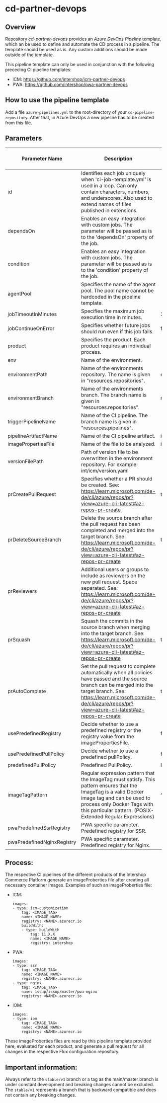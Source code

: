 
# cd-partner-devops

## Overview

Repository *cd-partner-devops* provides an *Azure DevOps Pipeline* template, which an be used to define and automate the CD process in a pipeline.
The template should be used as is. Any custom additions should be made outside of the template.

This pipeline template can only be used in conjunction with the following preceding CI pipeline templates:

- ICM: https://github.com/intershop/icm-partner-devops
- PWA: https://github.com/intershop/pwa-partner-devops

## How to use the pipeline template

Add a file `azure-pipelines.yml` to the root-directory of your `cd-pipeline-repository`. After that, in Azure DevOps a new pipeline has to be created from this file.

## Parameters

| Parameter Name | Description | Default Value | Required (Default) | Only for Product | Options |
|---|---|---|---|---|---|
| id | Identifies each job uniquely when 'ci-job-template.yml' is used in a loop. Can only contain characters, numbers, and underscores. Also used to extend names of files published in extensions. |  | No |  |  |
| dependsOn | Enables an easy integration with custom jobs. The parameter will be passed as is to the 'dependsOn' property of the job. |  | No |  |  |
| condition | Enables an easy integration with custom jobs. The parameter will be passed as is to the 'condition' property of the job. |  | No |  |  |
| agentPool | Specifies the name of the agent pool. The pool name cannot be hardcoded in the pipeline template. |  | Yes |  |  |
| jobTimeoutInMinutes | Specifies the maximum job execution time in minutes. | 300 | Yes |  |  |
| jobContinueOnError | Specifies whether future jobs should run even if this job fails. | false | Yes |  |  |
| product | Specifies the product. Each product requires an individual process. |  | Yes |  | icm,pwa |
| env | Name of the environment. |  | Yes |  |  |
| environmentPath | Name of the environments repository. The name is given in "resources.repositories". | environments | Yes |  |  |
| environmentBranch | Name of the environments branch. The branch name is given in "resources.repositories". | master | Yes |  |  |
| triggerPipelineName | Name of the CI pipeline. The branch name is given in "resources.pipelines". |  | Yes |  |  |
| pipelineArtifactName | Name of the CI pipeline artifact. | image | Yes |  |  |
| imagePropertiesFile | Name of the file to be analyzed. | imageProperties.yaml | Yes |  |  |
| versionFilePath | Path of version file to be overwritten in the environment repository. For example: int/icm/version.yaml |  | Yes |  |  |
| prCreatePullRequest | Specifies whether a PR should be created. See: https://learn.microsoft.com/de-de/cli/azure/repos/pr?view=azure-cli-latest#az-repos-pr-create | true | Yes |  |  |
| prDeleteSourceBranch | Delete the source branch after the pull request has been completed and merged into the target branch. See: https://learn.microsoft.com/de-de/cli/azure/repos/pr?view=azure-cli-latest#az-repos-pr-create | true | Yes |  |  |
| prReviewers | Additional users or groups to include as reviewers on the new pull request. Space separated. See: https://learn.microsoft.com/de-de/cli/azure/repos/pr?view=azure-cli-latest#az-repos-pr-create |  | No |  |  |
| prSquash | Squash the commits in the source branch when merging into the target branch. See: https://learn.microsoft.com/de-de/cli/azure/repos/pr?view=azure-cli-latest#az-repos-pr-create | true | Yes |  |  |
| prAutoComplete | Set the pull request to complete automatically when all policies have passed and the source branch can be merged into the target branch. See: https://learn.microsoft.com/de-de/cli/azure/repos/pr?view=azure-cli-latest#az-repos-pr-create | true | Yes |  |  |
| usePredefinedRegistry | Decide whether to use a predefined registry or the registry value from the imagePropertiesFile. | false | Yes | pwa |  |
| usePredefinedPullPolicy | Decide whether to use a predefined pullPolicy.  | false | No | icm |  |
| predefinedPullPolicy | Predefined PullPolicy. | IfNotPresent | No | icm |  |
| imageTagPattern | Regular expression pattern that the ImageTag must satisfy. This pattern ensures that the ImageTag is a valid Docker image tag and can be used to process only Docker Tags with this particular pattern. (POSIX-Extended Regular Expressions) | ^[^\s][[:graph:]]*$ | Yes |  |  |
| pwaPredefinedSsrRegistry | PWA specific parameter. Predefined registry for SSR. |  | No | pwa |  |
| pwaPredefinedNginxRegistry | PWA specific parameter. Predefined registry for Nginx. |  | No | pwa |  |

## Process:

The respective CI pipelines of the different products of the Intershop Commerce Platform generate an imageProberties file after creating all necessary container images. Examples of such an imageProberties file:

- ICM:
    ```
    images:
    - type: icm-customization
        tag: <IMAGE_TAG>
        name: <IMAGE_NAME>
        registry: <NAME>.azurecr.io
        buildWith:
        - type: buildWith
            tag: 11.X.X
            name: <IMAGE_NAME>
            registry: intershop
    ```

- PWA:
    ```
    images:
    - type: ssr
        tag: <IMAGE_TAG>
        name: <IMAGE_NAME>
        registry: <NAME>.azurecr.io
    - type: nginx
        tag: <IMAGE_TAG>
        name: issup/issup/master/pwa-nginx
        registry: <NAME>.azurecr.io
    ```

- IOM:
    ```
    images:
    - type: iom
        tag: <IMAGE_TAG>
        name: <IMAGE_NAME>
        registry: <NAME>.azurecr.io
    ```

These imageProberties files are read by this pipeline template provided here, evaluated for each product, and generate a pull request for all changes in the respective Flux configuration repository.

## Important information:

Always refer to the `stable/v1` branch or a tag as the main/master branch is under constant development and breaking changes cannot be excluded. The `stable/v1` represents a branch that is backward compatible and does not contain any breaking changes.



